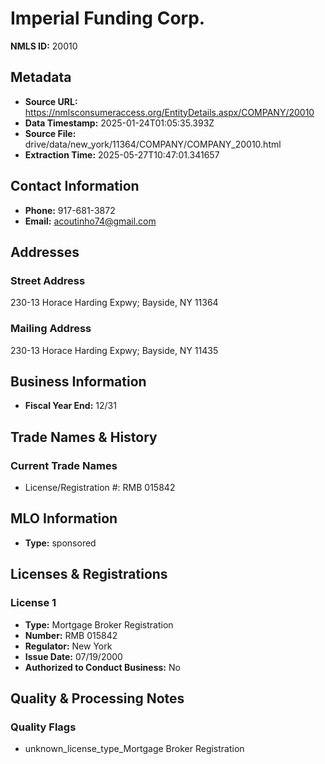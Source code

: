 # Imperial Funding Corp.

**NMLS ID:** 20010

## Metadata
- **Source URL:** https://nmlsconsumeraccess.org/EntityDetails.aspx/COMPANY/20010
- **Data Timestamp:** 2025-01-24T01:05:35.393Z
- **Source File:** drive/data/new_york/11364/COMPANY/COMPANY_20010.html
- **Extraction Time:** 2025-05-27T10:47:01.341657

## Contact Information
- **Phone:** 917-681-3872
- **Email:** acoutinho74@gmail.com

## Addresses
### Street Address
230-13 Horace Harding Expwy; Bayside, NY 11364

### Mailing Address
230-13 Horace Harding Expwy; Bayside, NY 11435

## Business Information
- **Fiscal Year End:** 12/31

## Trade Names & History
### Current Trade Names
- License/Registration #: RMB 015842

## MLO Information
- **Type:** sponsored

## Licenses & Registrations

### License 1
- **Type:** Mortgage Broker Registration
- **Number:** RMB 015842
- **Regulator:** New York
- **Issue Date:** 07/19/2000
- **Authorized to Conduct Business:** No

## Quality & Processing Notes
### Quality Flags
- unknown_license_type_Mortgage Broker Registration
